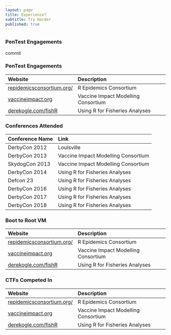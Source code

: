 ```yaml
---
layout: page
title: Experience?
subtitle: Try Harder
published: true
---
```


### PenTest Engagements

commit
<script src="https://www.hackthebox.eu/badge/60006"></script>

### PenTest Engagements

| Website | Description |
| :------ |:----------- |
| [repidemicsconsortium.org/](http://www.repidemicsconsortium.org/) | R Epidemics Consortium |
| [vaccineimpact.org](https://www.vaccineimpact.org/) | Vaccine Impact Modelling Consortium |
| [derekogle.com/fishR](http://derekogle.com/fishR/) | Using R for Fisheries Analyses |

### Conferences Attended

| Conference Name | Link |
| :------ |:----------- |
| DerbyCon 2012 | Louisville |
| DerbyCon 2013 | Vaccine Impact Modelling Consortium |
| SkydogCon 2013 | Vaccine Impact Modelling Consortium |
| DerbyCon 2014 | Using R for Fisheries Analyses |
| Defcon 23 | Using R for Fisheries Analyses |
| DerbyCon 2016 | Using R for Fisheries Analyses |
| DerbyCon 2017 | Using R for Fisheries Analyses |
| DerbyCon 2018 | Using R for Fisheries Analyses |


### Boot to Root VM

| Website | Description |
| :------ |:----------- |
| [repidemicsconsortium.org/](http://www.repidemicsconsortium.org/) | R Epidemics Consortium |
| [vaccineimpact.org](https://www.vaccineimpact.org/) | Vaccine Impact Modelling Consortium |
| [derekogle.com/fishR](http://derekogle.com/fishR/) | Using R for Fisheries Analyses |


### CTFs Competed In

| Website | Description |
| :------ |:----------- |
| [repidemicsconsortium.org/](http://www.repidemicsconsortium.org/) | R Epidemics Consortium |
| [vaccineimpact.org](https://www.vaccineimpact.org/) | Vaccine Impact Modelling Consortium |
| [derekogle.com/fishR](http://derekogle.com/fishR/) | Using R for Fisheries Analyses |

